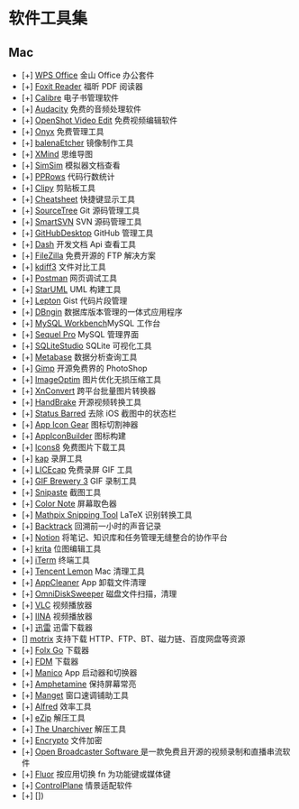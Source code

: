 # 软件工具集

## Mac

  - [+] [WPS Office](https://www.wps.cn/) 金山 Office 办公套件
  - [+] [Foxit Reader](https://www.foxitsoftware.cn/) 福昕 PDF 阅读器
  - [+] [Calibre](https://calibre-ebook.com/) 电子书管理软件
  - [+] [Audacity](https://www.audacityteam.org/) 免费的音频处理软件
  - [+] [OpenShot Video Edit](https://www.openshot.org/) 免费视频编辑软件
  - [+] [Onyx](http://www.onyxmac.com/) 免费管理工具
  - [+] [balenaEtcher](https://www.balena.io/etcher/) 镜像制作工具
  - [+] [XMind](https://www.xmind.net/) 思维导图
  - [+] [SimSim](https://github.com/dsmelov/simsim/releases) 模拟器文档查看
  - [+] [PPRows](https://github.com/jkpang/PPRows/releases) 代码行数统计
  - [+] [Clipy](https://clipy-app.com/) 剪贴板工具
  - [+] [Cheatsheet](https://www.mediaatelier.com/CheatSheet/) 快捷键显示工具
  - [+] [SourceTree](https://www.sourcetreeapp.com/) Git 源码管理工具
  - [+] [SmartSVN](https://www.smartsvn.com/) SVN 源码管理工具
  - [+] [GitHubDesktop](https://desktop.github.com/) GitHub 管理工具
  - [+] [Dash](https://kapeli.com/dash) 开发文档 Api 查看工具
  - [+] [FileZilla](https://filezilla-project.org/) 免费开源的 FTP 解决方案
  - [+] [kdiff3](http://kdiff3.sourceforge.net/) 文件对比工具
  - [+] [Postman](https://www.postman.com/) 网页调试工具
  - [+] [StarUML](http://staruml.io/) UML 构建工具
  - [+] [Lepton](http://hackjutsu.com/Lepton/) Gist 代码片段管理
  - [+] [DBngin](https://dbngin.com/) 数据库版本管理的一体式应用程序
  - [+] [MySQL Workbench](https://www.mysql.com/products/workbench/)MySQL 工作台
  - [+] [Sequel Pro](http://www.sequelpro.com/) MySQL 管理界面
  - [+] [SQLiteStudio](https://github.com/pawelsalawa/sqlitestudio/releases) SQLite 可视化工具
  - [+] [Metabase](https://www.metabase.com) 数据分析查询工具
  - [+] [Gimp](https://www.gimp.org/) 开源免费界的 PhotoShop
  - [+] [ImageOptim](https://imageoptim.com/mac) 图片优化无损压缩工具
  - [+] [XnConvert](https://www.xnview.com/en/xnconvert/) 跨平台批量图片转换器
  - [+] [HandBrake](https://handbrake.fr/) 开源视频转换工具
  - [+] [Status Barred](https://apps.apple.com/cn/app/status-barred/id413853485?ign-mpt=uo%3D4&mt=12) 去除 iOS 截图中的状态栏
  - [+] [App Icon Gear](https://github.com/WChunPeng/App-Icon-Gear-) 图标切割神器
  - [+] [AppIconBuilder](https://apps.apple.com/cn/app/%E5%9B%BE%E6%A0%87%E6%9E%84%E5%BB%BA-%E6%9B%B4%E5%BF%AB%E7%9A%84%E5%AF%BC%E5%87%BA%E5%9B%BE%E6%A0%87%E7%BB%84/id1294179975?mt=12) 图标构建
  - [+] [Icons8](https://apps.apple.com/cn/app/icons8-lite/id786188363?mt=12) 免费图片下载工具
  - [+] [kap](https://getkap.co/) 录屏工具
  - [+] [LICEcap](https://www.cockos.com/licecap/) 免费录屏 GIF 工具
  - [+] [GIF Brewery 3](https://apps.apple.com/cn/app/gif-brewery-3-by-gfycat/id1081413713?mt=12) GIF 录制工具
  - [+] [Snipaste](https://www.snipaste.com/) 截图工具
  - [+] [Color Note](https://apps.apple.com/cn/app/color-note/id1099028591?mt=12) 屏幕取色器
  - [+] [Mathpix Snipping Tool](https://mathpix.com/) LaTeX 识别转换工具
  - [+] [Backtrack](https://www.backtrack.team/) 回溯前一小时的声音记录
  - [+] [Notion](https://www.notion.so/) 将笔记、知识库和任务管理无缝整合的协作平台
  - [+] [krita](https://krita.org/en/download/krita-desktop/) 位图编辑工具
  - [+] [iTerm](https://www.iterm2.com/) 终端工具
  - [+] [Tencent Lemon](https://lemon.qq.com/) Mac 清理工具
  - [+] [AppCleaner](http://freemacsoft.net/appcleaner/) App 卸载文件清理
  - [+] [OmniDiskSweeper](https://www.omnigroup.com/more/) 磁盘文件扫描，清理
  - [+] [VLC](http://www.vlcformac.com/) 视频播放器
  - [+] [IINA](https://www.iina.io/) 视频播放器
  - [+] [迅雷](https://mac.xunlei.com/) 迅雷下载器
  - [] [motrix](https://motrix.app/zh-CN/) 支持下载 HTTP、FTP、BT、磁力链、百度网盘等资源 
  - [+] [Folx Go](https://apps.apple.com/cn/app/folx-go/id823528286?mt=12) 下载器
  - [+] [FDM](https://www.freedownloadmanager.org/zh/) 下载器
  - [+] [Manico](https://apps.apple.com/cn/app/manico/id724472954?mt=12) App 启动器和切换器
  - [+] [Amphetamine](https://apps.apple.com/cn/app/amphetamine/id937984704?mt=12) 保持屏幕常亮
  - [+] [Manget](https://apps.apple.com/cn/app/magnet/id441258766?mt=12) 窗口速调铺助工具
  - [+] [Alfred](https://www.alfredapp.com/) 效率工具
  - [+] [eZip](https://ezip.awehunt.com/) 解压工具
  - [+] [The Unarchiver](https://apps.apple.com/cn/app/the-unarchiver/id425424353?mt=12) 解压工具
  - [+] [Encrypto](https://apps.apple.com/cn/app/encrypto-secure-your-files/id935235287?mt=12) 文件加密
  - [+] [Open Broadcaster Software ](https://obsproject.com) 是一款免费且开源的视频录制和直播串流软件
  - [+] [Fluor](https://github.com/Pyroh/Fluor) 按应用切换 fn 为功能键或媒体键 
  - [+] [ControlPlane](https://github.com/dustinrue/ControlPlane) 情景适配软件 
  - [+] []) 
